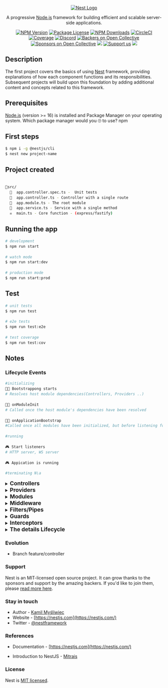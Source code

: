 <p align="center">
  <a href="http://nestjs.com/" target="blank"><img src="https://nestjs.com/img/logo-small.svg" width="200" alt="Nest Logo" /></a>
</p>

[circleci-image]: https://img.shields.io/circleci/build/github/nestjs/nest/master?token=abc123def456
[circleci-url]: https://circleci.com/gh/nestjs/nest

  <p align="center">A progressive <a href="http://nodejs.org" target="_blank">Node.js</a> framework for building efficient and scalable server-side applications.</p>
    <p align="center">
<a href="https://www.npmjs.com/~nestjscore" target="_blank"><img src="https://img.shields.io/npm/v/@nestjs/core.svg" alt="NPM Version" /></a>
<a href="https://www.npmjs.com/~nestjscore" target="_blank"><img src="https://img.shields.io/npm/l/@nestjs/core.svg" alt="Package License" /></a>
<a href="https://www.npmjs.com/~nestjscore" target="_blank"><img src="https://img.shields.io/npm/dm/@nestjs/common.svg" alt="NPM Downloads" /></a>
<a href="https://circleci.com/gh/nestjs/nest" target="_blank"><img src="https://img.shields.io/circleci/build/github/nestjs/nest/master" alt="CircleCI" /></a>
<a href="https://coveralls.io/github/nestjs/nest?branch=master" target="_blank"><img src="https://coveralls.io/repos/github/nestjs/nest/badge.svg?branch=master#9" alt="Coverage" /></a>
<a href="https://discord.gg/G7Qnnhy" target="_blank"><img src="https://img.shields.io/badge/discord-online-brightgreen.svg" alt="Discord"/></a>
<a href="https://opencollective.com/nest#backer" target="_blank"><img src="https://opencollective.com/nest/backers/badge.svg" alt="Backers on Open Collective" /></a>
<a href="https://opencollective.com/nest#sponsor" target="_blank"><img src="https://opencollective.com/nest/sponsors/badge.svg" alt="Sponsors on Open Collective" /></a>
  <a href="https://paypal.me/kamilmysliwiec" target="_blank"><img src="https://img.shields.io/badge/Donate-PayPal-ff3f59.svg"/></a>
    <a href="https://opencollective.com/nest#sponsor"  target="_blank"><img src="https://img.shields.io/badge/Support%20us-Open%20Collective-41B883.svg" alt="Support us"></a>
  <a href="https://twitter.com/nestframework" target="_blank"><img src="https://img.shields.io/twitter/follow/nestframework.svg?style=social&label=Follow"></a>
</p>
  <!--[![Backers on Open Collective](https://opencollective.com/nest/backers/badge.svg)](https://opencollective.com/nest#backer)
  [![Sponsors on Open Collective](https://opencollective.com/nest/sponsors/badge.svg)](https://opencollective.com/nest#sponsor)-->

## Description
The first project covers the basics of using [Nest](https://github.com/nestjs/nest) framework, providing explanations of how each component functions and its responsibilities. Subsequent projects will build upon this foundation by adding additional content and concepts related to this framework.

## Prerequisites

 [Node.js](https://nodejs.org/en) (version >= 16) is installed and Package Manager on your operating system.  Which package manager would you 🙄 to use? npm


## First steps

```bash
$ npm i -g @nestjs/cli
$ nest new project-name
```

## Project created 

```bash

📁src/
  🌟  app.controller.spec.ts -  Unit tests   
  🌟  app.controller.ts - Controller with a single route
  🌟  app.module.ts - The root module
  🌟  app.service.ts - Service with a single method
  ☠️  main.ts - Core function - (express/fastify)
```

## Running the app

```bash
# development
$ npm run start

# watch mode
$ npm run start:dev

# production mode
$ npm run start:prod
```

## Test

```bash
# unit tests
$ npm run test

# e2e tests
$ npm run test:e2e

# test coverage
$ npm run test:cov
```
## Notes
### Lifecycle Events


```bash
#initializing
🐱‍🏍 Bootstrappong starts
# Resolves host module dependencies(Controllers, Providers ..)

🐱‍🏍 onModuleInit 
# Called once the host module's dependencies have been resolved

🐱‍🏍 onApplicationBootstrap
#Called once all modules have been initialized, but before listening for connections.

#running

🎮 Start listeners
# HTTP server, WS server

🎮 Appication is running

#terminating N\a

```

<details>
<summary><b style="font-size: 1.25em;">Controllers</b></summary>

Responsible for handling incoming requests and returning responses to the client.
<p align="center" width="100%">
  <img width="60%" src="img/image.png">
</p>

</details>

<details>
<summary><b style="font-size: 1.25em;">Providers</b></summary>

The main idea of a provider is that it can be injected as a dependency.
<p align="center" width="100%">
  <img width="60%" src="img/image-3.png">
</p>

</details>

<details>
<summary><b style="font-size: 1.25em;">Modules</b></summary>

Nest makes use of to organize the application structure.
<p align="center" width="100%">
  <img width="60%" src="img/image-4.png">
</p>

</details>

<details>
<summary><b style="font-size: 1.25em;">Middleware</b></summary>

Function which is called before the route handler.
<p align="center" width="100%">
  <img width="60%" src="img/image-5.png">
</p>

</details>

<details>
<summary><b style="font-size: 1.25em;">Filters/Pipes</b></summary>


<p align="center" width="100%">
  <img width="60%" src="img/image-6.png">
</p>

</details>

<details>
<summary><b style="font-size: 1.25em;">Guards</b></summary>


Guards have a single responsibility. They determine whether a given request will be handled by the route handler or not,depending on certain conditions

<p align="center" width="100%">
  <img width="60%" src="img/image-7.png">
</p>

</details>

<details>
<summary><b style="font-size: 1.25em;">Interceptors</b></summary>

<p align="center" width="100%">
  <img width="60%" src="img/image-8.png">
</p>

</details>

<details>
<summary><b style="font-size: 1.25em;">The details Lifecycle</b></summary>

<p align="center" width="100%">
  <img width="60%" src="img/image-2.png">
</p>

<p align="center" width="100%">
  <img width="60%" src="img/image-1.png">
</p>

</details>


### Evolution
 - Branch feature/controller

### Support

Nest is an MIT-licensed open source project. It can grow thanks to the sponsors and support by the amazing backers. If you'd like to join them, please [read more here](https://docs.nestjs.com/support).

### Stay in touch

- Author - [Kamil Myśliwiec](https://kamilmysliwiec.com)
- Website - [https://nestjs.com](https://nestjs.com/)
- Twitter - [@nestframework](https://twitter.com/nestframework)

### References

- Documentation - [https://nestjs.com](https://nestjs.com/)

- Introduction to NestJS - [Mitrais](https://www.mitrais.com/news-updates/a-quick-introduction-to-nestjs/)

### License

Nest is [MIT licensed](LICENSE).
